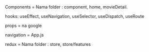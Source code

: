 Components = 
Nama folder :
component, home, movieDetail.

hooks: useEffect, useNavigation, useSelector, useDispatch, useRoute

props = na google

navigation = App.js

redux = 
Nama folder :
store, store/features 
